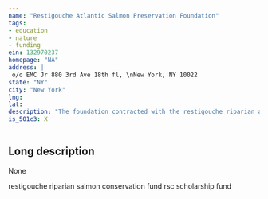 ```yaml
---
name: "Restigouche Atlantic Salmon Preservation Foundation"
tags:
- education
- nature
- funding
ein: 132970237
homepage: "NA"
address: |
 o/o EMC Jr 880 3rd Ave 18th fl, \nNew York, NY 10022
state: "NY"
city: "New York"
lng: 
lat: 
description: "The foundation contracted with the restigouche riparian association to fund expenses for necessary wardens, in close cooperation with and under the supervision of the department of natural resources of the province of new brunswick, canada. These personnel, designated assistants & game wardens offered protection to the atlantic salmon during its period in the river system. These activities involved controling poaches, watching for evidence of pollution, monitoring numbers of the fish in the estuary, the river and the spawning pools. "
is_501c3: X
---
```


## Long description

None
  
  restigouche riparian salmon conservation fund rsc scholarship fund
